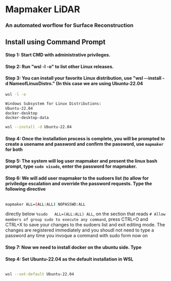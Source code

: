 # Mapmaker LiDAR

### An automated worflow for Surface Reconstruction

## Install using Command Prompt

#### Step 1: Start CMD with administrative privileges.

#### Step 2: Run "wsl -l -o" to list other Linux releases.

#### Step 3: You can install your favorite Linux distribution, use "wsl --install -d NameofLinuxDistro." (In this case we are using Ubuntu-22.04

```sh
wsl -l -o

Windows Subsystem for Linux Distributions:
Ubuntu-22.04
docker-desktop
docker-desktop-data

wsl --install -d Ubuntu-22.04
```

#### Step 4: Once the installation process is complete, you will be prompted to create a usename and password and confirm the password, use `mapmaker` for both

#### Step 5: The system will log user mapmaker and present the linux bash prompt, type `sudo visudo`, enter the password for mapmaker.

#### Step 6: We will add user mapmaker to the sudoers list (to allow for priviledge escalation and override the password requests. Type the following directive

```sh

mapmaker ALL=(ALL:ALL) NOPASSWD:ALL

```

directly below `%sudo   ALL=(ALL:ALL) ALL`, on the section that reads `# Allow members of group sudo to execute any command`, press CTRL+O and CTRL+X to save your changes to the 
sudoers list and exit editing mode. The changes are registered immediately and you shoudl not need to type a password any time you invoque a command with sudo form now on

#### Step 7: Now we need to install docker on the ubuntu side. Type 



#### Step 4: Set Ubuntu-22.04 as the default installation in WSL 

```sh

wsl --set-default Ubuntu-22.04

```
